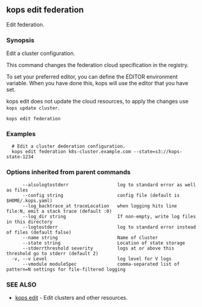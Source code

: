 
<!--- This file is automatically generated by make gen-cli-docs; changes should be made in the go CLI command code (under cmd/kops) -->

## kops edit federation

Edit federation.

### Synopsis


Edit a cluster configuration.

This command changes the federation cloud specification in the registry.

To set your preferred editor, you can define the EDITOR environment variable.
When you have done this, kops will use the editor that you have set.

kops edit does not update the cloud resources, to apply the changes use `kops update cluster`.

```
kops edit federation
```

### Examples

```
  # Edit a cluster dederation configuration.
  kops edit federation k8s-cluster.example.com --state=s3://kops-state-1234
```

### Options inherited from parent commands

```
      --alsologtostderr                  log to standard error as well as files
      --config string                    config file (default is $HOME/.kops.yaml)
      --log_backtrace_at traceLocation   when logging hits line file:N, emit a stack trace (default :0)
      --log_dir string                   If non-empty, write log files in this directory
      --logtostderr                      log to standard error instead of files (default false)
      --name string                      Name of cluster
      --state string                     Location of state storage
      --stderrthreshold severity         logs at or above this threshold go to stderr (default 2)
  -v, --v Level                          log level for V logs
      --vmodule moduleSpec               comma-separated list of pattern=N settings for file-filtered logging
```

### SEE ALSO
* [kops edit](kops_edit.md)	 - Edit clusters and other resources.

